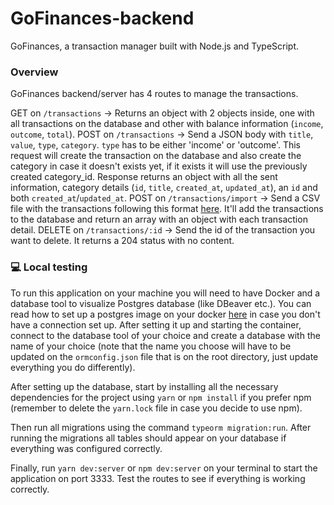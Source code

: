 # GoFinances-backend
GoFinances, a transaction manager built with Node.js and TypeScript.

### Overview
GoFinances backend/server has 4 routes to manage the transactions.

GET on `/transactions` -> Returns an object with 2 objects inside, one with all transactions on the database and other with balance information (`income`, `outcome`, `total`).
POST on `/transactions` -> Send a JSON body with `title`, `value`, `type`, `category`. `type` has to be either 'income' or 'outcome'. This request will create the transaction on the database and also create the category in case it doesn't exists yet, if it exists it will use the previously created category_id. Response returns an object with all the sent information, category details (`id`, `title`, `created_at`, `updated_at`), an `id` and both `created_at`/`updated_at`.
POST on `/transactions/import` -> Send a CSV file with the transactions following this format [here](https://github.com/PooWoox/GoFinances-web/blob/master/src/utils/file.csv). It'll add the transactions to the database and return an array with an object with each transaction detail.
DELETE on `/transactions/:id` -> Send the id of the transaction you want to delete. It returns a 204 status with no content.

### :computer: Local testing
To run this application on your machine you will need to have Docker and a database tool to visualize Postgres database (like DBeaver etc.). You can read how to set up a postgres image on your docker [here](https://hub.docker.com/_/postgres/) in case you don't have a connection set up. After setting it up and starting the container, connect to the database tool of your choice and create a database with the name of your choice (note that the name you choose will have to be updated on the `ormconfig.json` file that is on the root directory, just update everything you do differently).

After setting up the database, start by installing all the necessary dependencies for the project using `yarn` or `npm install` if you prefer npm (remember to delete the `yarn.lock` file in case you decide to use npm).

Then run all migrations using the command `typeorm migration:run`. After running the migrations all tables should appear on your database if everything was configured correctly.

Finally, run `yarn dev:server` or `npm dev:server` on your terminal to start the application on port 3333. Test the routes to see if everything is working correctly.
